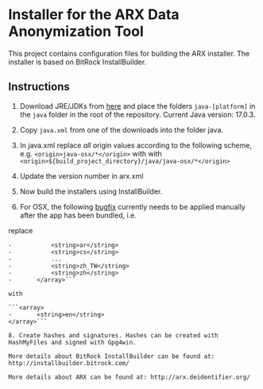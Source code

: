 Installer for the ARX Data Anonymization Tool
====

This project contains configuration files for building the ARX installer. The installer is based on BitRock InstallBuilder.

Instructions
----

1. Download JRE/JDKs from [here](https://installbuilder.com/java/) and place the folders ```java-[platform]``` in the ```java``` folder
in the root of the repository. Current Java version: 17.0.3.

2. Copy ```java.xml``` from one of the downloads into the folder java.

3. In java.xml replace _all_ origin values according to the following scheme, e.g. ```<origin>java-osx/*</origin>``` with with ```<origin>${build_project_directory}/java/java-osx/*</origin>```

4. Update the version number in arx.xml

5. Now build the installers using InstallBuilder.

6. For OSX, the following [bugfix](https://git.eclipse.org/r/#/c/105553/1/features/org.eclipse.equinox.executable.feature/bin/cocoa/macosx/x86_64/Eclipse.app/Contents/Info.plist) currently needs to be applied manually after the app has been bundled, i.e.

replace

```<array>
-			<string>ar</string>
-			<string>cs</string>
-			...
-			<string>zh_TW</string>
-			<string>zh</string>
-		</array>```

with

```<array>
-		<string>en</string>
</array>```

8. Create hashes and signatures. Hashes can be created with HashMyFiles and signed with Gpg4win.

More details about BitRock InstallBuilder can be found at: http://installbuilder.bitrock.com/   

More details about ARX can be found at: http://arx.deidentifier.org/   
